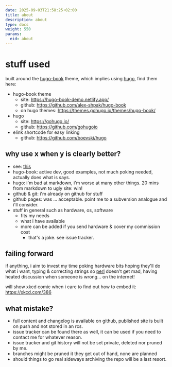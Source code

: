 ```yaml
---
date: 2025-09-03T21:58:25+02:00
title: about
description: about
type: docs
weight: 550
params:
  eid: about
---
```

# stuff used

built around the [hugo-book](https://themes.gohugo.io/themes/hugo-book/) theme, which implies using [hugo](https://gohugo.io/), find them here:

* hugo-book theme
  * site: https://hugo-book-demo.netlify.app/
  * github: https://github.com/alex-shpak/hugo-book
  * on hugo themes: https://themes.gohugo.io/themes/hugo-book/
* hugo
  * site: https://gohugo.io/
  * github: https://github.com/gohugoio
* elink shortcode for easy linking
  * github: https://github.com/boevski/hugo

## why use x when y is clearly better?

* see: [this](#failing-forward)
* hugo-book: active dev, good examples, not much poking needed, actually does what is says.
* hugo: i'm bad at markdown, i'm worse at many other things. 20 mins from markdown to ugly site: win!
* github & git: i'm already on github for stuff
* github pages: was ... acceptable. point me to a subversion analogue and i'll consider.
* stuff in general such as hardware, os, software
  * fits my needs
  * what i have available
  * more can be added if you send hardware & cover my commission cost
    * that's a joke. see issue tracker.

## failing forward

if anything, i aim to invest my time poking hardware bits hoping they'll do what i want, typing & correcting
strings so [perl](https://www.perl.com/) doesn't get mad, having heated discussion when someone is wrong...
on the internet!

will show xkcd comic when i care to find out how to embed it: https://xkcd.com/386

## what mistake?

* full content and changelog is available on github, published site is built on push and not stored in an rcs.
* issue tracker can be found there as well, it can be used if you need to contact me for whatever reason.
* issue tracker and git history will not be set private, deleted nor pruned by me.
* branches might be pruned it they get out of hand, none are planned
* should things to go real sideways archiving the repo will be a last resort.
